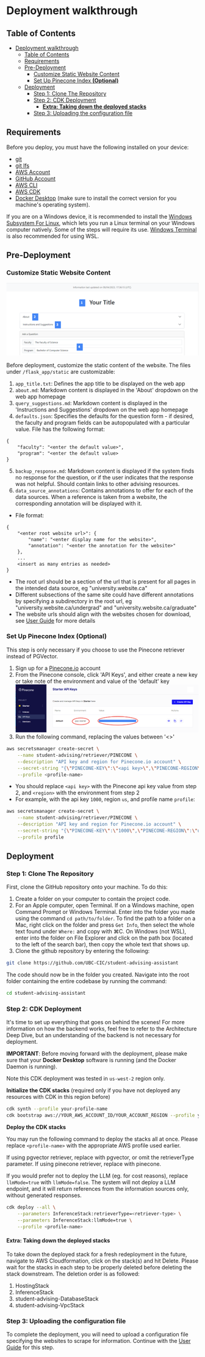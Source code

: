 
# Deployment walkthrough

## Table of Contents
- [Deployment walkthrough](#deployment-walkthrough)
  - [Table of Contents](#table-of-contents)
  - [Requirements](#requirements)
  - [Pre-Deployment](#pre-deployment)
    - [Customize Static Website Content](#customize-static-website-content)
    - [Set Up Pinecone Index **(Optional)**](#set-up-pinecone-index-optional)
  - [Deployment](#deployment)
    - [Step 1: Clone The Repository](#step-1-clone-the-repository)
    - [Step 2: CDK Deployment](#step-2-cdk-deployment)
      - [**Extra: Taking down the deployed stacks**](#extra-taking-down-the-deployed-stacks)
    - [Step 3: Uploading the configuration file](#step-3-uploading-the-configuration-file)

## Requirements

Before you deploy, you must have the following installed on your device:

- [git](https://git-scm.com/downloads)
- [git lfs](https://git-lfs.com/)
- [AWS Account](https://aws.amazon.com/account/)
- [GitHub Account](https://github.com/)
- [AWS CLI](https://aws.amazon.com/cli/)
- [AWS CDK](https://docs.aws.amazon.com/cdk/latest/guide/cli.html)
- [Docker Desktop](https://docs.docker.com/desktop/) (make sure to install the correct version for you machine's operating system).

If you are on a Windows device, it is recommended to install the [Windows Subsystem For Linux](https://docs.microsoft.com/en-us/windows/wsl/install), which lets you run a Linux terminal on your Windows computer natively. Some of the steps will require its use. [Windows Terminal](https://apps.microsoft.com/store/detail/windows-terminal/9N0DX20HK701) is also recommended for using WSL.

## Pre-Deployment

### Customize Static Website Content
![Static Files Homepage](./images/static_files_1.png)

Before deployment, customize the static content of the website.
The files under `/flask_app/static` are customizable:
1. `app_title.txt`: Defines the app title to be displayed on the web app
2. `about.md`: Markdown content is displayed in the 'About' dropdown on the web app homepage
3. `query_suggestions.md`: Markdown content is displayed in the 'Instructions and Suggestions' dropdown on the web app homepage
4. `defaults.json`: Specifies the defaults for the question form - if desired, the faculty and program fields can be autopopulated with a particular value. File has the following format:
```
{
    "faculty": "<enter the default value>",
    "program": "<enter the default value>
}
```
5. `backup_response.md`: Markdown content is displayed if the system finds no response for the question, or if the user indicates that the response was not helpful. Should contain links to other advising resources.
6. `data_source_annotations`: Contains annotations to offer for each of the data sources. When a reference is taken from a website, the corresponding annotation will be displayed with it.
- File format:
```
{
    "<enter root website url>": {
        "name": "<enter display name for the website>",
        "annotation": "<enter the annotation for the website>"
    },
    ... 
    <insert as many entries as needed>
}
```
- The root url should be a section of the url that is present for all pages in the intended data source, eg "university.website.ca"
- Different subsections of the same site could have different annotations by specifying a subdirectory in the root url, eg "university.website.ca/undergrad" and "university.website.ca/graduate"
- The website urls should align with the websites chosen for download, see [User Guide](UserGuide#data-pipeline) for more details

### Set Up Pinecone Index **(Optional)**
This step is only necessary if you choose to use the Pinecone retriever instead of PGVector.

1. Sign up for a [Pinecone.io](https://www.pinecone.io/) account
2. From the Pinecone console, click 'API Keys', and either create a new key or take note of the environment and value of the 'default' key
![Pinecone API Key](./images/pinecone_api_key.png)
3. Run the following command, replacing the values between '<>'

```bash
aws secretsmanager create-secret \
    --name student-advising/retriever/PINECONE \
    --description "API key and region for Pinecone.io account" \
    --secret-string "{\"PINECONE-KEY\":\"<api key>\",\"PINECONE-REGION\":\"<region>\"}" \
    --profile <profile-name>
```
- You should replace `<api key>` with the Pinecone api key value from step 2, and `<region>` with the environment from step 2
- For example, with the api key `1000`, region `us`, and profile name `profile`:
```bash
aws secretsmanager create-secret \
    --name student-advising/retriever/PINECONE \
    --description "API key and region for Pinecone.io account" \
    --secret-string "{\"PINECONE-KEY\":\"1000\",\"PINECONE-REGION\":\"us\"}" \
    --profile profile
``` 

## Deployment 

### Step 1: Clone The Repository

First, clone the GitHub repository onto your machine. To do this:

1. Create a folder on your computer to contain the project code.
2. For an Apple computer, open Terminal. If on a Windows machine, open Command Prompt or Windows Terminal. Enter into the folder you made using the command `cd path/to/folder`. To find the path to a folder on a Mac, right click on the folder and press `Get Info`, then select the whole text found under `Where:` and copy with ⌘C. On Windows (not WSL), enter into the folder on File Explorer and click on the path box (located to the left of the search bar), then copy the whole text that shows up.
3. Clone the github repository by entering the following:

```bash
git clone https://github.com/UBC-CIC/student-advising-assistant
```

The code should now be in the folder you created. Navigate into the root folder containing the entire codebase by running the command:

```bash
cd student-advising-assistant
``` 

### Step 2: CDK Deployment

It's time to set up everything that goes on behind the scenes! For more information on how the backend works, feel free to refer to the Architecture Deep Dive, but an understanding of the backend is not necessary for deployment.

**IMPORTANT**: Before moving forward with the deployment, please make sure that your **Docker Desktop** software is running (and the Docker Daemon is running).

Note this CDK deployment was tested in `us-west-2` region only.

**Initialize the CDK stacks**
(required only if you have not deployed any resources with CDK in this region before)

```bash
cdk synth --profile your-profile-name
cdk bootstrap aws://YOUR_AWS_ACCOUNT_ID/YOUR_ACCOUNT_REGION --profile your-profile-name
```

**Deploy the CDK stacks**

You may  run the following command to deploy the stacks all at once. Please replace `<profile-name>` with the appropriate AWS profile used earlier. 

If using pgvector retriever, replace <retriever-type> with pgvector, or omit the retrieverType parameter. If using pinecone retriever, replace <retriever-type> with pinecone.

If you would prefer not to deploy the LLM (eg. for cost reasons), replace `llmMode=true` with `llmMode=false`. The system will not deploy a LLM endpoint, and it will return references from the information sources only, without generated responses.

```bash
cdk deploy --all \
    --parameters InferenceStack:retrieverType=<retriever-type> \
    --parameters InferenceStack:llmMode=true \
    --profile <profile-name>
```

#### **Extra: Taking down the deployed stacks**

To take down the deployed stack for a fresh redeployment in the future, navigate to AWS Cloudformation, click on the stack(s) and hit Delete. Please wait for the stacks in each step to be properly deleted before deleting the stack downstream. The deletion order is as followed:

1. HostingStack
2. InferenceStack
3. student-advising-DatabaseStack
4. student-advising-VpcStack

### Step 3: Uploading the configuration file

To complete the deployment, you will need to upload a configuration file specifying the websites to scrape for information. Continue with the [User Guide](./UserGuide.md#updating-the-configuration-file) for this step.